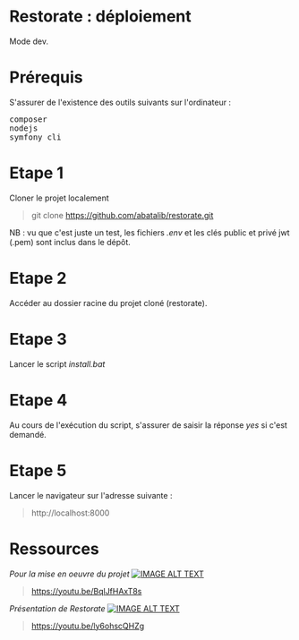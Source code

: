 # Restorate : déploiement

Mode dev.

# Prérequis
S'assurer de l'existence des outils suivants sur l'ordinateur :
<pre>
composer
nodejs
symfony cli
</pre>
 
# Etape 1
Cloner le projet localement

> git clone https://github.com/abatalib/restorate.git

NB : vu que c'est juste un test, les fichiers <i>.env</i> et les clés public et privé jwt (.pem) sont inclus dans le dépôt.

# Etape 2

Accéder au dossier racine du projet cloné (restorate).

# Etape 3

Lancer le script <i>install.bat</i>

# Etape 4

Au cours de l'exécution du script, s'assurer de saisir la réponse <i>yes</i> si c'est demandé.

# Etape 5

Lancer le navigateur sur l'adresse suivante :
> http://localhost:8000

# Ressources

<i>Pour la mise en oeuvre du projet</i>
[![IMAGE ALT TEXT](https://abatalib.com/img_github/install_restorate.png)](https://youtu.be/BqlJfHAxT8s "Install Restorate")
> https://youtu.be/BqlJfHAxT8s


<i>Présentation de Restorate</i>
[![IMAGE ALT TEXT](https://abatalib.com/img_github/print_restorate_page.png)](https://youtu.be/ly6ohscQHZg "Préz Restorate")
> https://youtu.be/ly6ohscQHZg

